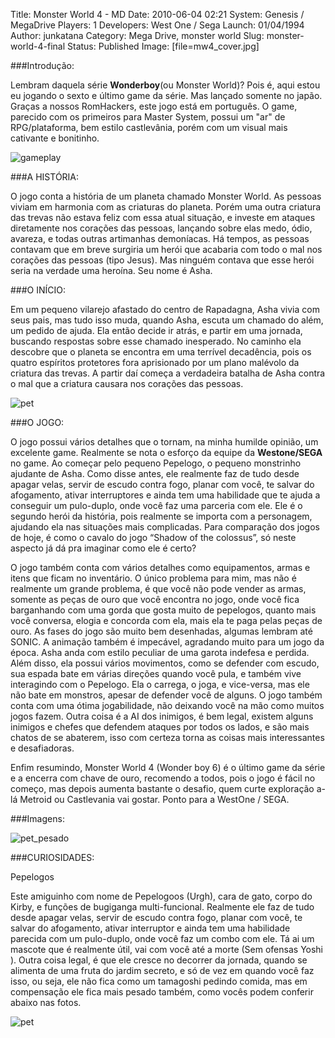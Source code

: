 Title: Monster World 4 - MD
Date: 2010-06-04 02:21
System: Genesis / MegaDrive
Players: 1
Developers: West One / Sega
Launch: 01/04/1994
Author: junkatana
Category: Mega Drive, monster world
Slug: monster-world-4-final
Status: Published
Image: [file=mw4_cover.jpg]

###Introdução:

<!-- PELICAN_BEGIN_SUMMARY -->
Lembram daquela série **Wonderboy**(ou
Monster World)? Pois é, aqui estou eu jogando o sexto e último game
da série. Mas lançado somente no japão. Graças a nossos RomHackers, este
jogo está em português. O game, parecido com os primeiros para Master System,
possui um "ar" de RPG/plataforma, bem estilo castlevânia, porém com um visual
mais cativante e bonitinho.
<!-- PELICAN_END_SUMMARY -->

![gameplay]([file=gameplay.gif])

###A HISTÓRIA:

O jogo conta a história de um planeta chamado Monster World. As pessoas
viviam em harmonia com as criaturas do planeta. Porém uma outra criatura
das trevas não estava feliz com essa atual situação, e investe em
ataques diretamente nos corações das pessoas, lançando sobre elas medo,
ódio, avareza, e todas outras artimanhas demoníacas. Há tempos, as pessoas
contavam que em breve surgiria um herói que acabaria com todo o mal
nos corações das pessoas (tipo Jesus). Mas ninguém contava que esse herói seria na verdade
uma heroína. Seu nome é Asha.

###O INÍCIO:

Em um pequeno vilarejo afastado do centro de Rapadagna, Asha vivia com seus pais, mas tudo isso
muda, quando Asha, escuta um chamado do além, um pedido de ajuda. Ela então
decide ir atrás, e partir em uma jornada, buscando respostas
sobre esse chamado inesperado. No caminho ela descobre que o planeta se
encontra em uma terrível decadência, pois os quatro espíritos protetores
fora aprisionado por um plano malévolo da criatura das trevas. A partir
daí começa a verdadeira batalha de Asha contra o mal que a criatura causara nos corações das
pessoas.

![pet]([file=wb4.gif])

###O JOGO:

O jogo possui vários detalhes que o tornam, na minha humilde opinião, um
excelente game. Realmente se nota o esforço da equipe da **Westone/SEGA** no game.
Ao começar pelo pequeno Pepelogo, o pequeno monstrinho ajudante de Asha.
Como disse antes, ele realmente faz de tudo desde apagar velas, servir
de escudo contra fogo, planar com você, te salvar do afogamento, ativar
interruptores e ainda tem uma habilidade que te ajuda a conseguir um pulo-duplo, onde
você faz uma parceria com ele. Ele é o segundo herói da história, pois realmente se importa com a personagem, ajudando ela nas situações mais complicadas. Para comparação dos jogos de hoje, é como o cavalo do jogo “Shadow of the colossus”, só neste aspecto já dá pra imaginar como ele é certo?


O jogo também conta com vários detalhes como equipamentos, armas e itens
que ficam no inventário. O único problema para mim, mas não é realmente
um grande problema, é que você não pode vender as armas, somente as peças de ouro
que você encontra no jogo, onde você fica barganhando com uma gorda que
gosta muito de pepelogos, quanto mais você conversa, elogia e concorda
com ela, mais ela te paga pelas peças de ouro. As fases do jogo são muito bem
desenhadas, algumas lembram até SONIC. A animação também é impecável,
agradando muito para um jogo da época. Asha anda com estilo peculiar de uma
garota indefesa e perdida. Além disso, ela possui vários movimentos,
como se defender com escudo, sua espada bate em várias direções quando
você pula, e também vive interagindo com o Pepelogo. Ela o carrega, o joga, e vice-versa, mas ele não bate em monstros, apesar de defender você de alguns. O jogo também conta com uma ótima jogabilidade, não
deixando você na mão como muitos jogos fazem.
Outra coisa é a AI dos inimigos, é bem legal, existem alguns inimigos e
chefes que defendem ataques por todos os lados, e são mais chatos de se
abaterem, isso com certeza torna as coisas mais interessantes e
desafiadoras.


Enfim resumindo, Monster World 4 (Wonder boy 6) é o último game da série
e a encerra com chave de ouro, recomendo a todos, pois o jogo é fácil no começo,
mas depois aumenta bastante o desafio, quem curte exploração a-lá
Metroid ou Castlevania vai gostar.
Ponto para a WestOne / SEGA.

###Imagens:

![pet_pesado]([file=pesado.gif])

###CURIOSIDADES:

Pepelogos

Este amiguinho com nome de Pepelogoos
(Urgh), cara de gato, corpo do Kirby, e funções de bugiganga
multi-funcional. Realmente ele faz de tudo desde apagar velas, servir de
escudo contra fogo, planar com você, te salvar do afogamento, ativar
interruptor e ainda tem uma habilidade parecida com um pulo-duplo, onde
você faz um combo com ele. Tá ai um mascote que é realmente útil, vai
com você até a morte (Sem ofensas Yoshi ). Outra coisa legal, é que ele
cresce no decorrer da jornada, quando se alimenta de uma fruta do jardim
secreto, e só de vez em quando você faz isso, ou seja, ele não fica como
um tamagoshi pedindo comida, mas em compensação ele fica mais pesado
também, como vocês podem conferir abaixo nas fotos.

![pet]([file=pet.gif])